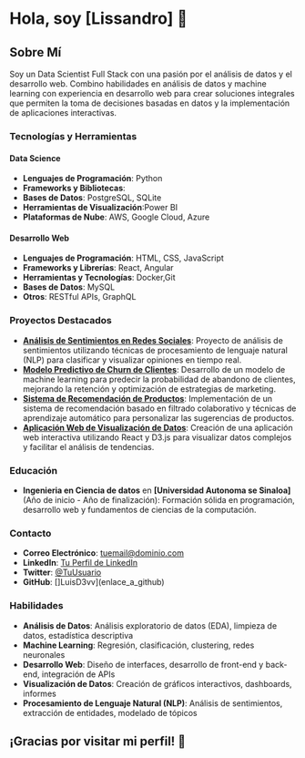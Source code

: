  # Hola, soy [Lissandro] 👋

## Sobre Mí

Soy un Data Scientist Full Stack con una pasión por el análisis de datos y el desarrollo web. Combino habilidades en análisis de datos y machine learning con experiencia en desarrollo web para crear soluciones integrales que permiten la toma de decisiones basadas en datos y la implementación de aplicaciones interactivas.

### Tecnologías y Herramientas

#### **Data Science**

- **Lenguajes de Programación**: Python
- **Frameworks y Bibliotecas**:
- **Bases de Datos**: PostgreSQL, SQLite
- **Herramientas de Visualización**:Power BI
- **Plataformas de Nube**: AWS, Google Cloud, Azure

#### **Desarrollo Web**

- **Lenguajes de Programación**: HTML, CSS, JavaScript
- **Frameworks y Librerías**: React, Angular
- **Herramientas y Tecnologías**: Docker,Git
- **Bases de Datos**: MySQL
- **Otros**: RESTful APIs, GraphQL

### Proyectos Destacados

- **[Análisis de Sentimientos en Redes Sociales](enlace_al_repositorio)**: Proyecto de análisis de sentimientos utilizando técnicas de procesamiento de lenguaje natural (NLP) para clasificar y visualizar opiniones en tiempo real.
- **[Modelo Predictivo de Churn de Clientes](enlace_al_repositorio)**: Desarrollo de un modelo de machine learning para predecir la probabilidad de abandono de clientes, mejorando la retención y optimización de estrategias de marketing.
- **[Sistema de Recomendación de Productos](enlace_al_repositorio)**: Implementación de un sistema de recomendación basado en filtrado colaborativo y técnicas de aprendizaje automático para personalizar las sugerencias de productos.
- **[Aplicación Web de Visualización de Datos](enlace_al_repositorio)**: Creación de una aplicación web interactiva utilizando React y D3.js para visualizar datos complejos y facilitar el análisis de tendencias.

### Educación

- **Ingenieria en Ciencia de datos** en **[Universidad Autonoma se Sinaloa]** (Año de inicio - Año de finalización): Formación sólida en programación, desarrollo web y fundamentos de ciencias de la computación.

### Contacto

- **Correo Electrónico**: [tuemail@dominio.com](mailto:tuemail@dominio.com)
- **LinkedIn**: [Tu Perfil de LinkedIn](enlace_a_linkedin)
- **Twitter**: [@TuUsuario](enlace_a_twitter)
- **GitHub**: []LuisD3vv](enlace_a_github)

### Habilidades

- **Análisis de Datos**: Análisis exploratorio de datos (EDA), limpieza de datos, estadística descriptiva
- **Machine Learning**: Regresión, clasificación, clustering, redes neuronales
- **Desarrollo Web**: Diseño de interfaces, desarrollo de front-end y back-end, integración de APIs
- **Visualización de Datos**: Creación de gráficos interactivos, dashboards, informes
- **Procesamiento de Lenguaje Natural (NLP)**: Análisis de sentimientos, extracción de entidades, modelado de tópicos

## ¡Gracias por visitar mi perfil! 🚀
